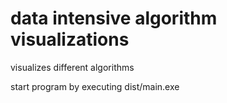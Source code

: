 # data intensive algorithm visualizations
visualizes different algorithms

start program by executing dist/main.exe